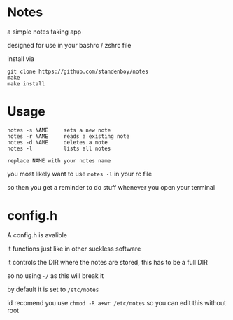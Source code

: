 # Notes
a simple notes taking app

designed for use in your bashrc / zshrc file

install via
```
git clone https://github.com/standenboy/notes
make
make install
```

# Usage 
```
notes -s NAME     sets a new note
notes -r NAME     reads a existing note
notes -d NAME     deletes a note
notes -l          lists all notes

replace NAME with your notes name
```
you most likely want to use ``` notes -l ``` in your rc file

so then you get a reminder to do stuff whenever you open your terminal

# config.h
A config.h is avalible

it functions just like in other suckless software

it controls the DIR where the notes are stored, this has to be a full DIR 

so no using ``` ~/ ``` as this will break it 

by default it is set to ``` /etc/notes ```

id recomend you use ``` chmod -R a+wr /etc/notes ``` so you can edit this without root
